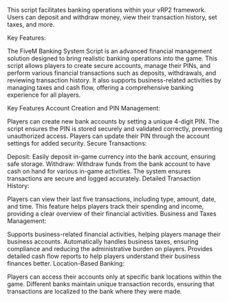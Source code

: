 This script facilitates banking operations within your vRP2 framework. Users can deposit and withdraw money, view their transaction history, set taxes, and more.

Key Features:

The FiveM Banking System Script is an advanced financial management solution designed to bring realistic banking operations into the game. This script allows players to create secure accounts, manage their PINs, and perform various financial transactions such as deposits, withdrawals, and reviewing transaction history. It also supports business-related activities by managing taxes and cash flow, offering a comprehensive banking experience for all players.

Key Features
Account Creation and PIN Management:

Players can create new bank accounts by setting a unique 4-digit PIN.
The script ensures the PIN is stored securely and validated correctly, preventing unauthorized access.
Players can update their PIN through the account settings for added security.
Secure Transactions:

Deposit: Easily deposit in-game currency into the bank account, ensuring safe storage.
Withdraw: Withdraw funds from the bank account to have cash on hand for various in-game activities.
The system ensures transactions are secure and logged accurately.
Detailed Transaction History:

Players can view their last five transactions, including type, amount, date, and time.
This feature helps players track their spending and income, providing a clear overview of their financial activities.
Business and Taxes Management:

Supports business-related financial activities, helping players manage their business accounts.
Automatically handles business taxes, ensuring compliance and reducing the administrative burden on players.
Provides detailed cash flow reports to help players understand their business finances better.
Location-Based Banking:

Players can access their accounts only at specific bank locations within the game.
Different banks maintain unique transaction records, ensuring that transactions are localized to the bank where they were made.
